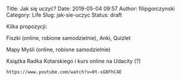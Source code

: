 Title: Jak się uczyć?
Date: 2019-05-04 09:57
Author: filipgorczynski
Category: Life
Slug: jak-sie-uczyc
Status: draft

Kilka propozycji:

Fiszki (online, robione samodzielnie), Anki, Quizlet

Mapy Myśli (online, robione samodzielnie)

Książka Radka Kotarskiego i kurs online na Udacity (?)

`https://www.youtube.com/watch?v=0t-sG8FhC4E`

 
